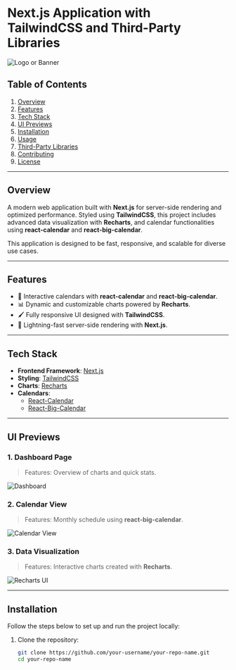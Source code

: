 # **Next.js Application with TailwindCSS and Third-Party Libraries**

![Logo or Banner](https://via.placeholder.com/800x200?text=Your+Project+Logo)

## **Table of Contents**
1. [Overview](#overview)
2. [Features](#features)
3. [Tech Stack](#tech-stack)
4. [UI Previews](#ui-previews)
5. [Installation](#installation)
6. [Usage](#usage)
7. [Third-Party Libraries](#third-party-libraries)
8. [Contributing](#contributing)
9. [License](#license)

---

## **Overview**
A modern web application built with **Next.js** for server-side rendering and optimized performance. Styled using **TailwindCSS**, this project includes advanced data visualization with **Recharts**, and calendar functionalities using **react-calendar** and **react-big-calendar**.

This application is designed to be fast, responsive, and scalable for diverse use cases.

---

## **Features**
- 📅 Interactive calendars with **react-calendar** and **react-big-calendar**.
- 📊 Dynamic and customizable charts powered by **Recharts**.
- 🖌️ Fully responsive UI designed with **TailwindCSS**.
- 🚀 Lightning-fast server-side rendering with **Next.js**.

---

## **Tech Stack**
- **Frontend Framework**: [Next.js](https://nextjs.org/)
- **Styling**: [TailwindCSS](https://tailwindcss.com/)
- **Charts**: [Recharts](https://recharts.org/)
- **Calendars**:
  - [React-Calendar](https://www.npmjs.com/package/react-calendar)
  - [React-Big-Calendar](https://github.com/jquense/react-big-calendar)

---

## **UI Previews**

### 1. Dashboard Page
> Features: Overview of charts and quick stats.

![Dashboard](https://via.placeholder.com/800x400?text=Dashboard+UI)

### 2. Calendar View
> Features: Monthly schedule using **react-big-calendar**.

![Calendar View](https://via.placeholder.com/800x400?text=Calendar+UI)

### 3. Data Visualization
> Features: Interactive charts created with **Recharts**.

![Recharts UI](https://via.placeholder.com/800x400?text=Recharts+UI)

---

## **Installation**
Follow the steps below to set up and run the project locally:

1. Clone the repository:
   ```bash
   git clone https://github.com/your-username/your-repo-name.git
   cd your-repo-name

